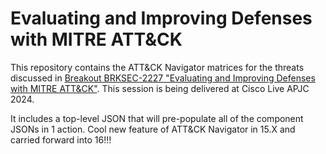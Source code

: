 # Evaluating and Improving Defenses with MITRE ATT&CK

This repository contains the ATT&CK Navigator matrices for the threats discussed in [Breakout BRKSEC-2227 "Evaluating and Improving Defenses with MITRE ATT&CK"](https://www.ciscolive.com/apjc/learn/session-catalog.html?search=BRKSEC-2227#/). This session is being delivered at Cisco Live APJC 2024.

It includes a top-level JSON that will pre-populate all of the component JSONs in 1 action. Cool new feature of ATT&CK Navigator in 15.X and carried forward into 16!!!

